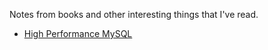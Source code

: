 Notes from books and other interesting things that I've read.

- [High Performance MySQL](high-performance-mysql/high-performance-mysql.md)


